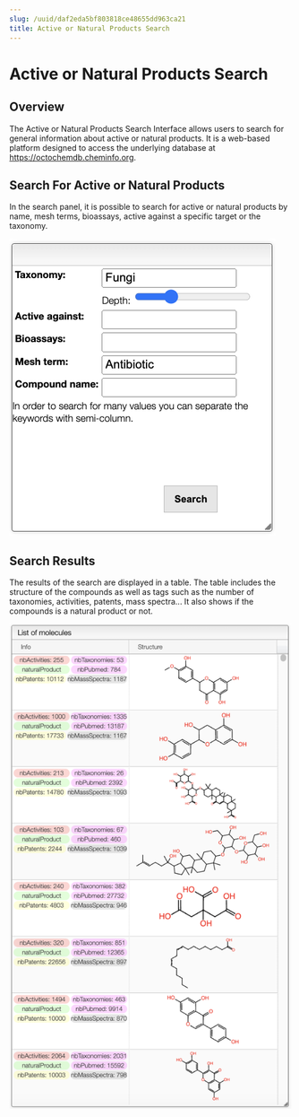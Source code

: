 ```yaml
---
slug: /uuid/daf2eda5bf803818ce48655dd963ca21
title: Active or Natural Products Search
---
```


# Active or Natural Products Search

## Overview

The Active or Natural Products Search Interface allows users to search for general information about active or natural products. It is a web-based platform designed to access the underlying database at https://octochemdb.cheminfo.org.


## Search For Active or Natural Products

In the search panel, it is possible to search for active or natural products by name, mesh terms, bioassays, active against a specific target or the taxonomy.

![images/search_panel.png](images/search_panel.png)

## Search Results

The results of the search are displayed in a table. The table includes the structure of the compounds as well as tags such as the number of taxonomies, activities, patents, mass spectra... It also shows if the compounds is a natural product or not.

![images/search_results.png](images/search_results.png)

